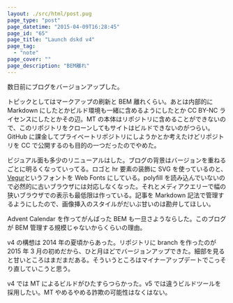 ```yaml
---
layout: ./src/html/post.pug
page_type: "post"
page_datetime: "2015-04-09T16:28:45"
page_id: "65"
page_title: "Launch dskd v4"
page_tag:
  - "note"
page_cover: ""
page_description: "BEM離れ"
---
```


数日前にブログをバージョンアップした。

トピックとしてはマークアップの刷新と BEM 離れくらい。あとは内部的に Markdown にしたとかビルド環境も一緒に含めるようにしたとか CC BY-NC ライセンスにしたとかその辺。MT の本体はリポジトリに含めることができないので、このリポジトリをクローンしてもサイトはビルドできないのがつらい。GitHub に課金してプライベートリポジトリにしようかとか考えたけどリポジトリを CC で公開するのも目的の一つだったのでやめた。

ビジュアル面も多少のリニューアルはした。ブログの背景はバージョンを重ねるごとに明るくなっていってる。ロゴと hr 要素の装飾に SVG を使っているのと、[Vegur](http://dotcolon.net/font/vegur/)というフォントを Web Fonts にしている。polyfill を読み込んでいないので必然的に古いブラウザには対応しなくなった。それとメディアクエリーで幅の狭いブラウザでの表示も最低限は作っている。記事を Markdown 記法で管理するようにしたので、画像挿入のスタイルがだいぶ甘いのは勘弁してほしい。

Advent Calendar を作ってがんばった BEM も一旦さようならした。このブログが BEM 管理する規模じゃないからくらいの理由。

v4 の構想は 2014 年の夏頃からあった。リポジトリに branch を作ったのが 2015 年 3 月の初めだから、ひと月ほどでバージョンアップできた。細部を見ると甘いところはまだまだある。そういうところはマイナーアップデートでこっそり直していこうと思う。

v4 では MT によるビルドがひたすらつらかった。v5 では違うビルドツールを採用したい。MT やめるやめる詐欺の可能性はなくはない。
